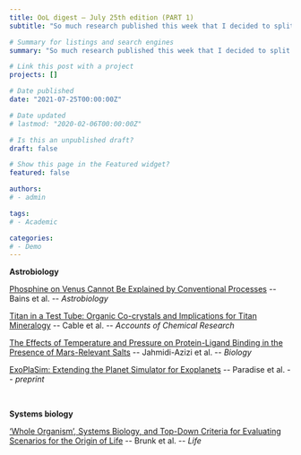 ```yaml
---
title: OoL digest — July 25th edition (PART 1)
subtitle: "So much research published this week that I decided to split the digest in two parts. Today, we have several papers in the field of astrobiology: Bains presents another reanalysis of phosphine as a biosignature on Venus, and Cable reports on Titan’s organic chemistry chemistry and mineralogy, highlighting future research avenues, anticipating on NASA’s *Dragonfly* mission in the coming decade. Jahmidi-Azizi examines protein-ligand interactions in conditions analogue to Mars’s, and Paradise presents ExoPlaSim, a Global Climate Model extension of the original PlaSim that is designed to be applicable to a wider range of planetary conditions. Finally, in systems biology we have a paper by Brunk presenting a set of simple criteria for evaluating OoL scenarios. Happy reading !!"

# Summary for listings and search engines
summary: "So much research published this week that I decided to split the digest in two parts. Today, we have several papers in the field of astrobiology: Bains presents another reanalysis of phosphine as a biosignature on Venus, and Cable reports on Titan’s organic chemistry chemistry and mineralogy, highlighting future research avenues, anticipating on NASA’s *Dragonfly* mission in the coming decade. Jahmidi-Azizi examines protein-ligand interactions in conditions analogue to Mars’s, and Paradise presents ExoPlaSim, a Global Climate Model extension of the original PlaSim that is designed to be applicable to a wider range of planetary conditions. Finally, in systems biology we have a paper by Brunk presenting a set of simple criteria for evaluating OoL scenarios. Happy reading !!"

# Link this post with a project
projects: []

# Date published
date: "2021-07-25T00:00:00Z"

# Date updated
# lastmod: "2020-02-06T00:00:00Z"

# Is this an unpublished draft?
draft: false

# Show this page in the Featured widget?
featured: false

authors:
# - admin

tags:
# - Academic

categories:
# - Demo
---
```


**Astrobiology**

[Phosphine on Venus Cannot Be Explained by Conventional Processes](https://doi.org/10.1089/ast.2020.2352) -- Bains et al. -- *Astrobiology*

[Titan in a Test Tube: Organic Co-crystals and Implications for Titan Mineralogy](https://doi.org/10.1021/acs.accounts.1c00250) -- Cable et al. -- *Accounts of Chemical Research*

[The Effects of Temperature and Pressure on Protein-Ligand Binding in the Presence of Mars-Relevant Salts](https://doi.org/10.3390/biology10070687) -- Jahmidi-Azizi et al. -- *Biology*

[ExoPlaSim: Extending the Planet Simulator for Exoplanets](http://arxiv.org/abs/2107.07685) -- Paradise et al. -- *preprint*

<br>

**Systems biology**

[‘Whole Organism’, Systems Biology, and Top-Down Criteria for Evaluating Scenarios for the Origin of Life](https://doi.org/10.3390/life11070690) -- Brunk et al. -- *Life*

<br>

